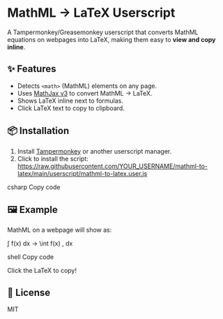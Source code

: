 # MathML → LaTeX Userscript

A Tampermonkey/Greasemonkey userscript that converts MathML equations on webpages into LaTeX, making them easy to **view and copy inline**.

## ✨ Features
- Detects `<math>` (MathML) elements on any page.
- Uses [MathJax v3](https://www.mathjax.org/) to convert MathML → LaTeX.
- Shows LaTeX inline next to formulas.
- Click LaTeX text to copy to clipboard.

## 📦 Installation
1. Install [Tampermonkey](https://www.tampermonkey.net/) or another userscript manager.
2. Click to install the script:
https://raw.githubusercontent.com/YOUR_USERNAME/mathml-to-latex/main/userscript/mathml-to-latex.user.js

csharp
Copy code

## 🖼 Example
MathML on a webpage will show as:

∫ f(x) dx → \int f(x) , dx

shell
Copy code

Click the LaTeX to copy!

## 📜 License
MIT
